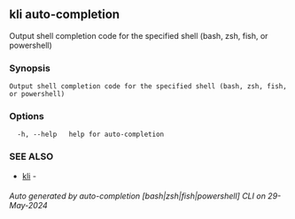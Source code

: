 ## kli auto-completion

Output shell completion code for the specified shell (bash, zsh, fish, or powershell)

### Synopsis

```
Output shell completion code for the specified shell (bash, zsh, fish, or powershell)
```

### Options

```
  -h, --help   help for auto-completion
```

### SEE ALSO

* [kli](kli.md)  - 

###### Auto generated by auto-completion [bash|zsh|fish|powershell] CLI on 29-May-2024
